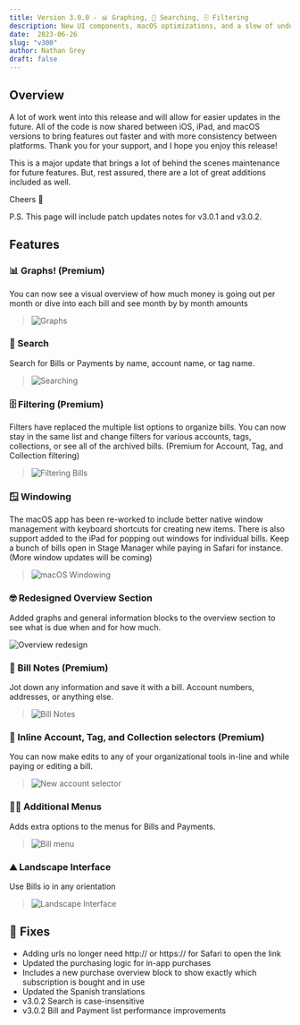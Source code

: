 ```yaml
---
title: Version 3.0.0 - 📊 Graphing, 🔎 Searching, 🗄️ Filtering
description: New UI components, macOS optimizations, and a slew of under the hood fixes
date:  2023-06-26
slug: "v300"
author: Nathan Grey
draft: false
---
```


## Overview

A lot of work went into this release and will allow for easier updates in the future. All of the code is now shared between iOS, iPad, and macOS versions to bring features out faster and with more consistency between platforms. Thank you for your support, and I hope you enjoy this release!

This is a major update that brings a lot of behind the scenes maintenance for future features. But, rest assured, there are a lot of great additions included as well.

Cheers 🍻

P.S. This page will include patch updates notes for v3.0.1 and v3.0.2.

## Features

### 📊 Graphs! (Premium)

You can now see a visual overview of how much money is going out per month or dive into each bill and see month by by month amounts

> ![Graphs](assets/graphs.gif)

### 🔎 Search

Search for Bills or Payments by name, account name, or tag name.

> ![Searching](assets/search.gif)

### 🗄️ Filtering (Premium)

Filters have replaced the multiple list options to organize bills. You can now stay in the same list and change filters for various accounts, tags, collections, or see all of the archived bills. (Premium for Account, Tag, and Collection filtering)

> ![Filtering Bills](assets/filtering.gif)

### 🪟 Windowing

The macOS app has been re-worked to include better native window management with keyboard shortcuts for creating new items. There is also support added to the iPad for popping out windows for individual bills. Keep a bunch of bills open in Stage Manager while paying in Safari for instance. (More window updates will be coming)

> ![macOS Windowing](assets/mac-windowing.png)

### 🤓 Redesigned Overview Section

Added graphs and general information blocks to the overview section to see what is due when and for how much.

![Overview redesign](assets/overview.png)

### 📝 Bill Notes (Premium)

Jot down any information and save it with a bill. Account numbers, addresses, or anything else.

> ![Bill Notes](assets/bill-notes.png)

### 📑 Inline Account, Tag, and Collection selectors (Premium)
 
You can now make edits to any of your organizational tools in-line and while paying or editing a bill.

> ![New account selector](assets/selectors.gif)

### 🧑‍💻 Additional Menus

Adds extra options to the menus for Bills and Payments.

> ![Bill menu](assets/bill-menu.png)

### ⛰️ Landscape Interface

Use Bills io in any orientation

> ![Landscape Interface](assets/landscape.png)

## 🔨 Fixes

- Adding urls no longer need http:// or https:// for Safari to open the link
- Updated the purchasing logic for in-app purchases
- Includes a new purchase overview block to show exactly which subscription is bought and in use
- Updated the Spanish translations
- v3.0.2 Search is case-insensitive
- v3.0.2 Bill and Payment list performance improvements
